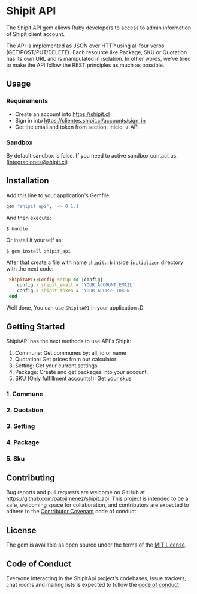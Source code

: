 Shipit API
===========

The Shipit API gem allows Ruby developers to access to admin information of Shipit client account.

The API is implemented as JSON over HTTP using all four verbs (GET/POST/PUT/DELETE(. Each resource like Package, SKU or Quotation has
its own URL and is manipulated in isolation. In other words, we've tried to make the API follow the REST principles as much as possible.

## Usage
### Requirements

* Create an account into https://shipit.cl
* Sign in into https://clientes.shipit.cl/accounts/sign_in
* Get the email and token from section: Inicio -> API

### Sandbox

By default sandbox is false. If you need to active sandbox contact us. (integraciones@shipit.cl)

## Installation

Add this line to your application's Gemfile:

```ruby
gem 'shipit_api', '~> 0.1.1'
```
And then execute:

    $ bundle

Or install it yourself as:

    $ gem install shipit_api

After that create a file with name `shipit.rb` inside `initializer` directory with the next code:

```ruby
 ShipitAPI::Config.setup do |config|
    config.x_shipit_email = 'YOUR_ACCOUNT_EMAIL'
    config.x_shipit_token = 'YOUR_ACCESS_TOKEN'
 end
```

Well done, You can use `ShipitAPI` in your application :D

## Getting Started

ShipitAPI has the next methods to use API's Shipit:

1. Commune: Get communes by: all, id or name
2. Quotation: Get prices from our calculator
3. Setting: Get your current settings
4. Package: Create and get packages into your account.
5. SKU (Only fulfillment accounts!): Get your skus



### 1. Commune

### 2. Quotation

### 3. Setting

### 4. Package

### 5. Sku


## Contributing

Bug reports and pull requests are welcome on GitHub at https://github.com/patojimenez/shipit_api. This project is intended to be a safe, welcoming space for collaboration, and contributors are expected to adhere to the [Contributor Covenant](http://contributor-covenant.org) code of conduct.

## License

The gem is available as open source under the terms of the [MIT License](https://opensource.org/licenses/MIT).

## Code of Conduct

Everyone interacting in the ShipitApi project’s codebases, issue trackers, chat rooms and mailing lists is expected to follow the [code of conduct](https://github.com/patojimenez/shipit_api/blob/master/CODE_OF_CONDUCT.md).
